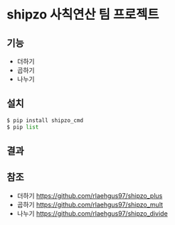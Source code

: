 # shipzo 사칙연산 팀 프로젝트
## **기능**
- 더하기
- 곱하기
- 나누기
## **설치**
```py
$ pip install shipzo_cmd
$ pip list
```
## **결과**

## **참조**
- 더하기
https://github.com/rlaehgus97/shipzo_plus
- 곱하기
https://github.com/rlaehgus97/shipzo_mult
- 나누기
https://github.com/rlaehgus97/shipzo_divide

